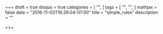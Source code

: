 +++
draft = true
disqus = true
categories = [
  "",
]
tags = [
  "",
  "",
]
mathjax = false
date = "2016-11-03T16:26:04-07:00"
title = "simple_rules"
description = ""

+++

